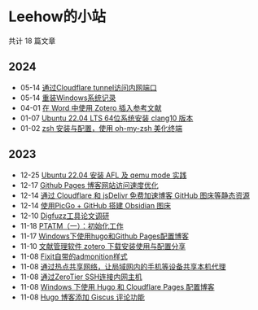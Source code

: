 # Leehow的小站

共计 18 篇文章

## 2024

- 05-14 [通过Cloudflare tunnel访问内网端口](https://www.haoyep.com/posts/access-intranet-ports-via-cloudflare-tunnel/ "2024-05-14 15:00:08")
- 05-14 [重装Windows系统记录](https://www.haoyep.com/posts/reinstall-windows/ "2024-05-14 14:48:37")
- 04-01 [在 Word 中使用 Zotero 插入参考文献](https://www.haoyep.com/posts/word-zotero-citation/ "2024-04-01 16:30:01")
- 01-07 [Ubuntu 22.04 LTS 64位系统安装 clang10 版本](https://www.haoyep.com/posts/ubuntu22-install-clang10/ "2024-01-07 15:44:57")
- 01-02 [zsh 安装与配置，使用 oh-my-zsh 美化终端](https://www.haoyep.com/posts/zsh-config-oh-my-zsh/ "2024-01-02 23:30:39")

## 2023

- 12-25 [Ubuntu 22.04 安装 AFL 及 qemu mode 实践](https://www.haoyep.com/posts/afl-install/ "2023-12-25 21:24:00")
- 12-17 [Github Pages 博客网站访问速度优化](https://www.haoyep.com/posts/optimize-github-pages-blog-access-speed/ "2023-12-17 15:00:18")
- 12-14 [通过 Cloudflare 和 jsDelivr 免费加速博客 GitHub 图床等静态资源](https://www.haoyep.com/posts/github-graph-beds-cdn/ "2023-12-14 19:16:31")
- 12-14 [使用PicGo + GitHub 搭建 Obsidian 图床](https://www.haoyep.com/posts/github-graph-beds/ "2023-12-14 16:12:20")
- 12-10 [Digfuzz工具论文调研](https://www.haoyep.com/posts/digfuzz/ "2023-12-10 17:04:08")
- 11-18 [PTATM（一）：初始化工作](https://www.haoyep.com/posts/ptatm-1/ "2023-11-18 20:42:47")
- 11-17 [Windows下使用hugo和Github Pages配置博客](https://www.haoyep.com/posts/windows-hugo-blog-github/ "2023-11-17 23:13:11")
- 11-10 [文献管理软件 zotero 下载安装使用与配置分享](https://www.haoyep.com/posts/zotero-config/ "2023-11-10 15:19:01")
- 11-08 [Fixit自带的admonition样式](https://www.haoyep.com/posts/fixit-admonition/ "2023-11-08 23:05:02")
- 11-08 [通过热点共享网络，让局域网内的手机等设备共享本机代理](https://www.haoyep.com/posts/sharing-proxy-to-lan-devices-using-hotpot/ "2023-11-08 22:59:29")
- 11-08 [通过ZeroTier SSH连接内网主机](https://www.haoyep.com/posts/zerotier-ssh/ "2023-11-08 22:49:04")
- 11-08 [Windows 下使用 Hugo 和 Cloudflare Pages 配置博客](https://www.haoyep.com/posts/windows-hugo-blog-cloudflare/ "2023-11-08 16:33:12")
- 11-08 [Hugo 博客添加 Giscus 评论功能](https://www.haoyep.com/posts/hugo-add-component/ "2023-11-08 12:58:06")
